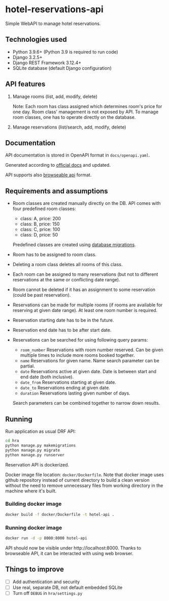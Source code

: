 # hotel-reservations-api
Simple WebAPI to manage hotel reservations.

## Technologies used
- Python 3.9.6+ (Python 3.9 is required to run code)
- Django 3.2.5+
- Django REST Framework 3.12.4+
- SQLite database (default Django configuration)

## API features
1.  Manage rooms (list, add, modify, delete)
    
    Note: Each room has class assigned which determines room's price for one day. Room class' management is not exposed by API. To manage room classes, one has to operate directly on the database.

2.  Manage reservations (list/search, add, modify, delete)

## Documentation

API documentation is stored in OpenAPI format in `docs/openapi.yaml`.

Generated according to [official docs](https://www.django-rest-framework.org/api-guide/schemas/#generating-an-openapi-schema) and updated.

API supports also [browseable api](https://www.django-rest-framework.org/topics/browsable-api/) format.

## Requirements and assumptions
*   Room classes are created manually directly on the DB. API comes with four predefined room classes:
    * class: A, price: 200
    * class: B, price: 150
    * class: C, price: 100
    * class: D, price: 50
    
    Predefined classes are created using [database migrations](https://docs.djangoproject.com/en/3.2/topics/migrations/#data-migrations).
*   Room has to be assigned to room class.
*   Deleting a room class deletes all rooms of this class.
*   Each room can be assigned to many reservations (but not to different reservations at the same or conflicting date range).
*   Room cannot be deleted if it has an assignment to some reservation (could be past reservation).
*   Reservations can be made for multiple rooms (if rooms are available for reserving at given date range). At least one room number is required.
*   Reservation starting date has to be in the future.
*   Reservation end date has to be after start date.
*   Reservations can be searched for using following query params:
    *  `room_number`
        Reservations with room number reserved. Can be given multiple times to include more rooms booked together.
    *  `name`
        Reservations for given name. Name search parameter can be partial.
    *  `date`
        Reservations active at given date. Date is between start and end date (both inclusive).
    *  `date_from`
        Reservations starting at given date.
    *  `date_to`
        Reservations ending at given date.
    *  `duration`
        Reservations lasting given number of days.

    Search parameters can be combined together to narrow down results.

## Running

Run application as usual DRF API:
```bash
cd hra
python manage.py makemigrations
python manage.py migrate
python manage.py runserver
```

Reservation API is dockerized.

Docker image file location: `docker/Dockerfile`. Note that docker image uses github repository instead of current directory to build a clean version without the need to remove unnecessary files from working directory in the machine where it's built.

### Building docker image
```bash
docker build -f docker/Dockerfile -t hotel-api .
```
### Running docker image
```bash
docker run -d -p 8000:8000 hotel-api
```

API should now be visible under http://localhost:8000. Thanks to browseable API, it can be interacted with using web browser.

## Things to improve
- [ ] Add authentication and security
- [ ] Use real, separate DB, not default embedded SQLite
- [ ] Turn off `DEBUG` in `hra/settings.py`
